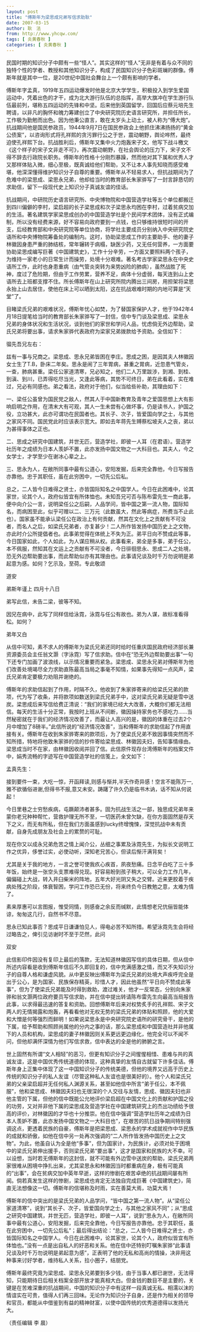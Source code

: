 ```yaml
---
layout: post
title: "傅斯年为梁思成兄弟写信求助耿"
date: 2007-03-15
author: 耿　法
from: http://www.yhcqw.com/
tags: [ 炎黄春秋 ]
categories: [ 炎黄春秋 ]
---
```





民国时期的知识分子中颇有一些“怪人”。其实这样的“怪人”无非是有着与众不同的独特个性的学者、教授和其他知识分子，构成了民国知识分子色彩斑斓的群像。傅斯年就是其中一位，是20世纪中国社会舞台上一个颇有影响的学者。


傅斯年字孟真，1919年五四运动爆发时他是北京大学学生，积极投入到学生爱国运动中，凭着出色的才干，成为北大游行队伍的总指挥，高举大旗冲在学生游行队伍最前列，堪称五四运动的先锋和中坚。后来他到英国留学，回国后应蔡元培先生聘请，以非凡的胸怀和魄力筹建创立了中央研究院历史语言研究所，并担任所长，工作极为勤勉而出色。因为他秉公直言，敢在太岁头上动土，被人称为“傅大炮”。抗战期间他是国民参政员，1944年9月7日在国民参政会上他抓住沸沸扬扬的“黄金公债案”，以咨询形式将孔祥熙的贪污罪行公之于世，震动朝野，舆论哗然，最终迫使孔祥熙下台。抗战胜利后，傅斯年又集中火力炮轰宋子文，他写下战斗檄文《这个样子的宋子文非走不可》，再次震动朝野，在社会舆论的压力下，宋子文不得不辞去行政院长职务。傅斯年的性格十分刚烈暴躁，然而他对其下属和优秀人才又那样体贴入微，细心至极，既真诚给他们帮助，又不让本人事先知晓而感受难堪，他深深懂得维护知识分子自尊的重要。傅斯年从不轻易求人，但抗战期间为了危难中的梁思成、梁思永兄弟，他却给当时的教育部长朱家骅写了一封言辞恳切的求助信，留下一段现代史上知识分子真诚友谊的佳话。


抗战期间，中研院历史语言研究所、中央博物院和中国营造学社等五个单位都搬迁到四川偏僻的李村，梁启超的长子梁思成和次子梁思永均困在李村，过着贫病交加的生活。著名建筑学家梁思成创办的中国营造学社是个民间学术团体，没有正式编制，所以没有经费来源，好不容易向政府要到一点钱，也只够维持很短时间的开支，后经教育部和中央研究院等单位协商，将学社主要成员分别纳入中央研究院史语所和中央博物院筹备处的编制内。这时，协助梁思成工作的主要助手、他的妻子林徽因身患严重的肺结核，常年辗转于病榻，缺医少药，又无任何营养，一方面要协助梁思成编写巨著《中国建筑史》，工作十分辛劳，一方面又要照料两个孩子，为维持一家老小的日常生计而操劳，处境十分艰难。著名考古学家梁思永在中央史语所工作，此时也身患重病（由气管炎突转为来势凶险的肺病），虽然战胜了死神，度过了危险期，但由于工作劳累，营养不足，病体十分虚弱，每天连到山上史语所去上班都支撑不住。所长傅斯年在山上研究所院内腾出三间房，用担架将梁思永抬上山去居住，使他在床上可以晒到太阳，这在抗战艰难时期的内地可算是“天堂”了。


目睹梁氏兄弟的艰难状况，傅斯年忧心如焚，为了替国家保护人才，他于1942年4月18日提笔给当时的教育部长朱家骅写了一封信，信中专门谈及梁思成、梁思永兄弟的身体状况和生活状况，谈到他们的家世和学问人品，忧虑倘无外边帮助，梁氏兄弟将要出事，请求朱家骅代表政府为梁家兄弟拨款给予资助。全信如下：

骝先吾兄左右：


兹有一事与兄商之。梁思成、思永兄弟皆困在李庄。思成之困，是因其夫人林徽因女士生了T.B，卧床二年矣。思永是闹了三年胃病，甚重之胃病，近忽患气管炎，一查，肺病甚重。梁任公家道清寒，兄必知之，他们二人万里跋涉，到湘、到桂、到滇、到川，已弄得吃尽当光，又逢此等病，其势不可终日，弟在此看着，实在难过，兄必有同感也。弟之看法，政府对于他们，似当给些补助，其理由如下：


一、梁任公虽曾为国民党之敌人，然其人于中国新教育及青年之爱国思想上大有影响启明之作用，在清末大有可观，其人一生未尝有心做坏事，仍是读书人，护国之役，立功甚大，此亦可谓功在民国者也。其长子、次子，皆爱国向学之士，与其他之家风不同。国民党此时应该表示宽大。即如去年蒋先生赙蔡松坡夫人之丧，弟以为甚得事体之正也。


二、思成之研究中国建筑，并世无匹，营造学社，即彼一人耳（在君语）。营造学社历年之成绩为日本人羡妒不置，此亦发扬中国文物之一大科目也。其夫人，今之女学士，才学至少在谢冰心辈之上。

三、思永为人，在敝所同事中最有公道心，安阳发掘，后来完全靠他，今日写报告亦靠他。忠于其职任，虽在此穷困中，一切先公后私。


总之，二人皆今日难得之贤士，亦皆国际知名之中国学人。今日在此困难中，论其家世，论其个人，政府似皆宜有所体恤也。未知吾兄可否与陈布雷先生一商此事，便中向介公一言，说明梁任公之后嗣，人品学问，皆中国之第一流人物，国际知名，而病困至此，似乎可赠以二、三万元（此数虽大，然此等病症，所费当不止此也）。国家虽不能承认梁任公在政治上有何贡献，然其在文化上之贡献有不可没者，而名人之后，如梁氏兄弟者，亦复甚少！二人所作皆发扬中国历史上之文物，亦此时介公所提倡者也。此事弟觉得在体统上不失为正。弟平日向不赞成此等事，今日国家如此，个人如此，为人谋应稍从权。此事看来，弟全是多事，弟于任公，本不佩服，然知其在文运上之贡献有不可没者，今日徘徊思永、思成二人之处境，恐无外边帮助要出事，而此帮助似亦有其理由也。此事请兄谈及时千万勿说明是弟起意为感。如何？乞示及，至荷。专此敬颂

道安

弟斯年谨上 四月十八日

弟写此信，未告二梁，彼等不知。

因兄在病中，此写了同样信给泳霓，泳霓与任公有故也。弟为人谋，故标准看得松。如何？

弟年又白


从信中可知，素不求人的傅斯年为梁氏兄弟还同时给时任重庆国民政府经济部长兼资源委员会主任翁文灏（字泳霓）写了信求助。信中在“恐无外边帮助要出事”一句下还专门加画了波浪线，以示情况重要而紧急。梁思成、梁思永兄弟对傅斯年为他们改善处境竭尽全力求助直陈最高当局之事毫不知情，如果事先得知一点风声，梁氏兄弟肯定要极力劝阻并谢绝的。


傅斯年的求助信起到了作用，时隔不久，他收到了朱家骅寄来的给梁氏兄弟的款项，代为写了收条，并将款项如数送到梁氏兄弟手中，这对梁氏兄弟无疑是雪中送炭。梁思成后来写信给费正清说：“我们的家境已经大大改善，大概你们都无法相信。每天的生活十分正常，我按时上班从不间断，徽因操持家务也不感吃力……当然秘密就在于我们的经济情况改善了，而最让人高兴的是，徽因的体重在过去2个月中增加了8磅半。”此信所说的“经济情况改善”，当和傅斯年的求助信起了作用直接有关。傅斯年在收到朱家骅寄来的款项后，为了使梁氏兄弟不致因事情突然而不知所措，特地将他致朱家骅的信的抄件寄给梁思成、林徽因夫妇，告知事情缘由。梁思成当时不在家，由林徽因收阅并回了信。此信原件现存台湾傅斯年的档案文件中，娟秀流畅的字迹写在中国营造学社的信笺上，全文如下：

孟真先生：

接到要件一束，大吃一惊，开函拜读,则感与惭并,半天作奇异感！空言不能陈万一,雅不欲循俗进谢,但得书不报,意又未安。踌躇了许久仍是临书木讷，话不知从何说起！


今日里巷之士穷愁疾病，屯蹶颠沛者甚多。固为抗战生活之一部，独思成兄弟年来蒙你老兄种种帮忙，营救护理无所不至，一切医药未曾欠缺，在你方面固然是存天下之义，而无有所私，但在我们方面虽感到lucky终增愧悚，深觉抗战中未有贡献，自身先成朋友及社会上的累赘的可耻。

现在你又以成永兄弟危苦之情上闻介公，丛细之事累及泳霓先生，为拟长文说明工作之优异，侈誉过实，必使动听，深知老兄苦心，但读后惭汗满背矣！


尤其是关于我的地方，一言之誉可使我疚心疾首，夙夜愁痛。日念平白吃了三十多年饭，始终是一张空头支票难得兑现。好容易盼到孩子稍大，可以全力工作几年，偏偏碰上大战，转入井臼柴米的阵地，五年大好光阴又失之交臂。近来更胶着于疾病处残之阶段，体衰智困，学问工作恐已无份，将来终负今日教勉之意，太难为情了。

素来厚惠可以言图报，惟受同情，则感奋之余反而缄默，此情想老兄伉俪皆能体谅，匆匆这几行，自然书不尽意。

思永已知此事否？思成平日谦谦怕见人，得电必苦不知所措。希望泳霓先生会将经过略告之，俾引见访谢时不至于茫然，此问

双安


此信影印件因没有复印上最后的落款，无法知道林徽因写信的具体日期，但从信中所述内容看是收到傅斯年信后不久即回复的，信中充满感激之情，而又不失知识分子的自尊人格和谦虚风貌。从中更反映出傅斯年为梁氏兄弟的处境大声疾呼完全是出于公心，是为国家、民族保存精英，珍惜人才，因此他虽然“平日向不赞成此等事”，但为了使梁氏兄弟能及时得到救助，渡过难关，他才一反常态，分别向朱家骅和翁文灏两位政府要员写信求助，并在信中提出转请陈布雷先生向最高当局报告此事，以求得最迅速的答复和资助。回想傅斯年后来对权势炙手的孔祥熙、宋子文两人的无情揭露和炮轰，再看看他对无权无势的梁氏兄弟的体贴和照顾，他的大爱和大憎是何等强烈而鲜明！如果说梁思永是中央研究院史语所的研究骨干，是他的下属，给予帮助和照顾尚属他的分内之事的话，那么梁思成和中国营造社并非他属下的人员和机构，梁思成的妻子林徽因则关系更远更边缘化，他完全可以不闻不问，但他却满怀深情为他们写信求救，信中表达的全是他的肺腑之言。


世上固然有所谓“文人相轻”的恶习，但更有知识分子之间惺惺相惜、患难与共的真诚友谊，这是中国优秀传统道德的体现，这种真挚的友情自古就留下许多佳话。傅斯年身上正集中体现了这一中国知识分子的传统美德，但他的境界又远高于历史上传统的知识分子的私人友谊（尽管这种私人友谊也是很美好的）。他个人和梁氏兄弟的父亲梁启超并无任何私人渊源关系，甚至如他信中所言“弟于任公，本不佩服”，他和梁思成、林徽因夫妇也无很深的个人交往与友情，思成、徽因夫妇也非他主管的下属，但他的信中既能公允地评价梁启超在中国文化上的贡献和护国之役的功劳，又对并非他下属的梁思成及营造学社在中国建筑研究上的杰出功绩给予很高的评价，对林徽因的才华也十分推崇。他在信中强调“营造学社历年之成绩为日本人羡妒不置，此亦发扬中国文物之一大科目也”，在艰苦的抗日战争期间特别强调这点，更透着民族的自豪，傅斯年是把梁思成、梁思永的学术成就视作中华民族的成就和骄傲，如他在信中另一处再次强调的“二人所作皆发扬中国历史上之文物”。为此，他虽自认为全是他“多事”，但为国家计，为民族计，必须对处于困境中的梁氏兄弟伸出援手，否则梁氏兄弟“要出事”，这才是国家和民族的大不幸。可以设想，当时若无傅斯年的这封信，就不可能有外边雪中送炭的帮助，梁氏兄弟两家很难从困境中挣扎出来，尤其梁思永和林徽因当时都重病在身，极有可能真的“出事”，会在贫病交加中英年早逝，这样的惨剧在艰苦卓绝的抗战期间屡有所闻。倘若真发生这样的惨剧，梁思成也肯定无法独自完成巨著《中国建筑史》，简直无法想像这一切。傅斯年的信堪称及时雨，实在善莫大焉，功莫大焉！


傅斯年的信中突出的是梁氏兄弟的人品学问，“皆中国之第一流人物”。从“梁任公家道清寒”，说到“其长子、次子，皆爱国向学之士，与其他之家风不同”；从“思成之研究中国建筑，并世无匹，营造学社，即彼一人耳”，说到“思永为人，在敝所同事中最有公道心，安阳发掘，后来完全靠他，今日写报告亦靠他。忠于其职任，虽在此穷困中，一切先公后私”；最后得出结论：“总之，二人皆今日难得之贤士，亦皆国际知名之中国学人。今日在此困难中，论其家世，论其个人，政府似皆宜有所体恤也。”没有一点是出自私人的好恶和关系。他在信中还特别叮嘱朱家骅“此事请兄谈及时千万勿说明是弟起意为感”，正表明了他的无私和高尚的情操，决非用这种事来讨好学者，维持私人关系，拉小圈子，结朋党。


傅斯年最终究竟为梁思成、梁思永兄弟要到多少钱，由于当事人都已谢世，无法得知，只能期待日后相关档案全部开放才能真相大白。但金钱的数目不是主要的，关键是在苦难深重的抗战期间，中国的知识分子中有这样一段真诚无私、相濡以沫的情谊实在可贵，值得人们再三回味。无论作为知识分子自身，还是作为相关的领导和官员，都能从中借鉴到有益的精神财富，以使中国传统的优秀道德得以发扬光大。

（责任编辑 李 晨）


